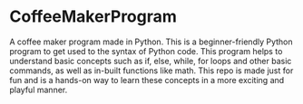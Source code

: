 # CoffeeMakerProgram
A coffee maker program made in Python. This is a beginner-friendly Python program to get used to the syntax of Python code. This program helps to understand basic concepts such as if, else, while, for loops and other basic commands, as well as in-built functions like math. This repo is made just for fun and is a hands-on way to learn these concepts in a more exciting and playful manner.